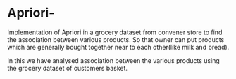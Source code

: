 # Apriori-
Implementation of Apriori in a grocery dataset from convener store to find the association between various products.
So that owner can put products which are generally bought together near to each other(like milk and bread). 

In this we have analysed association between the various products using the grocery dataset of customers basket.
